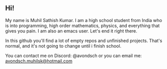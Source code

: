 ## Hi!
 My name is Muhil Sathish Kumar. I am a high school student from India who is into programming, high order mathematics, physics, and everything that gives you pain.
  I am also an emacs user. Let's end it right there.

In this github you'll find a lot of empty repos and unfinished projects. That's normal, and it's not going to change until i finish school.

You can contact me on Discord: @avondsch
or you can email me: avondsch.muhilsk@hotmail.com
